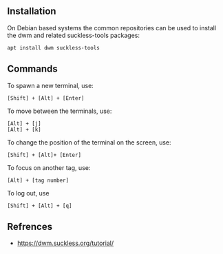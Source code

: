
## Installation

On Debian based systems the common repositories can be used to install the dwm and related suckless-tools packages:

    apt install dwm suckless-tools
    
## Commands

To spawn a new terminal, use:

    [Shift] + [Alt] + [Enter]

To move between the terminals, use:

    [Alt] + [j]
    [Alt] + [k]

To change the position of the terminal on the screen, use:
    
    [Shift] + [Alt]+ [Enter]

To focus on another tag, use:

    [Alt] + [tag number]

To log out, use

    [Shift] + [Alt] + [q]

## Refrences

* https://dwm.suckless.org/tutorial/
